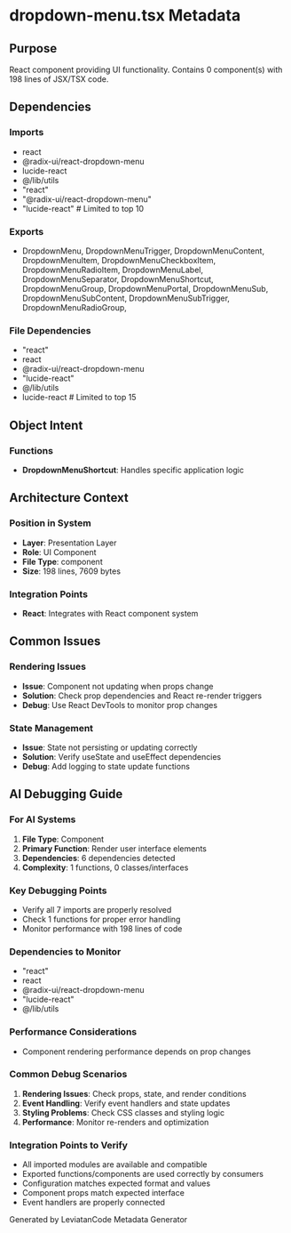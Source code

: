 # dropdown-menu.tsx Metadata

## Purpose
React component providing UI functionality. Contains 0 component(s) with 198 lines of JSX/TSX code.

## Dependencies

### Imports
- react
- @radix-ui/react-dropdown-menu
- lucide-react
- @/lib/utils
- "react"
- "@radix-ui/react-dropdown-menu"
- "lucide-react"  # Limited to top 10

### Exports
- DropdownMenu,
  DropdownMenuTrigger,
  DropdownMenuContent,
  DropdownMenuItem,
  DropdownMenuCheckboxItem,
  DropdownMenuRadioItem,
  DropdownMenuLabel,
  DropdownMenuSeparator,
  DropdownMenuShortcut,
  DropdownMenuGroup,
  DropdownMenuPortal,
  DropdownMenuSub,
  DropdownMenuSubContent,
  DropdownMenuSubTrigger,
  DropdownMenuRadioGroup,


### File Dependencies
- "react"
- react
- @radix-ui/react-dropdown-menu
- "lucide-react"
- @/lib/utils
- lucide-react  # Limited to top 15

## Object Intent

### Functions
- **DropdownMenuShortcut**: Handles specific application logic


## Architecture Context

### Position in System
- **Layer**: Presentation Layer
- **Role**: UI Component
- **File Type**: component
- **Size**: 198 lines, 7609 bytes

### Integration Points
- **React**: Integrates with React component system

## Common Issues

### Rendering Issues
- **Issue**: Component not updating when props change
- **Solution**: Check prop dependencies and React re-render triggers
- **Debug**: Use React DevTools to monitor prop changes

### State Management
- **Issue**: State not persisting or updating correctly
- **Solution**: Verify useState and useEffect dependencies
- **Debug**: Add logging to state update functions

## AI Debugging Guide

### For AI Systems
1. **File Type**: Component
2. **Primary Function**: Render user interface elements
3. **Dependencies**: 6 dependencies detected
4. **Complexity**: 1 functions, 0 classes/interfaces

### Key Debugging Points
- Verify all 7 imports are properly resolved
- Check 1 functions for proper error handling
- Monitor performance with 198 lines of code

### Dependencies to Monitor
- "react"
- react
- @radix-ui/react-dropdown-menu
- "lucide-react"
- @/lib/utils

### Performance Considerations
- Component rendering performance depends on prop changes

### Common Debug Scenarios
1. **Rendering Issues**: Check props, state, and render conditions
2. **Event Handling**: Verify event handlers and state updates
3. **Styling Problems**: Check CSS classes and styling logic
4. **Performance**: Monitor re-renders and optimization

### Integration Points to Verify
- All imported modules are available and compatible
- Exported functions/components are used correctly by consumers
- Configuration matches expected format and values
- Component props match expected interface
- Event handlers are properly connected

Generated by LeviatanCode Metadata Generator
